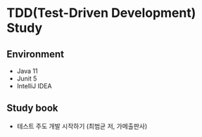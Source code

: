 # TDD(Test-Driven Development) Study
## Environment
* Java 11
* Junit 5
* IntelliJ IDEA

## Study book
* 테스트 주도 개발 시작하기 (최범균 저, 가메출판사)